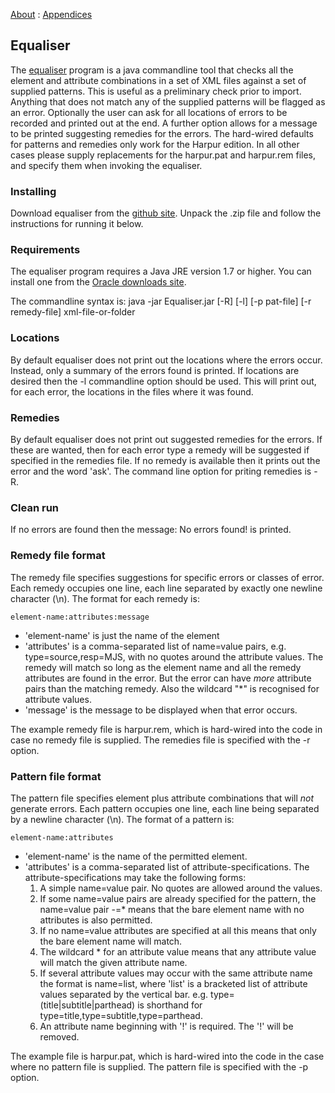 [About](1) : [Appendices](9)
## Equaliser
The [equaliser](https://github.com/Ecdosis/Equaliser) program is a java commandline tool that checks all the element and attribute combinations in a set of XML files against a set of supplied patterns. This is useful as a preliminary check prior to import. Anything that does not match any of the supplied patterns will be flagged as an error. Optionally the user can ask for all locations of errors to be recorded and printed out at the end. A further option allows for a message to be printed suggesting remedies for the errors. The hard-wired defaults for patterns and remedies only work for the Harpur edition. In all other cases please supply replacements for the harpur.pat and harpur.rem files, and specify them when invoking the equaliser.

### Installing
Download equaliser from the [github site](https://github.com/Ecdosis/Equaliser). Unpack the .zip file and follow the instructions for running it below.

### Requirements
The equaliser program requires a Java JRE version 1.7 or higher. You can install one from the [Oracle downloads site](http://www.oracle.com/technetwork/java/javase/downloads/jre7-downloads-1880261.html).

The commandline syntax is:
    java -jar Equaliser.jar [-R] [-l] [-p pat-file] [-r remedy-file] xml-file-or-folder

### Locations
By default equaliser does not print out the locations where the errors occur. Instead, only a summary of the errors found is printed. If locations are desired then the -l commandline option should be used. This will print out, for each error, the locations in the files where it was found.

### Remedies
By default equaliser does not print out suggested remedies for the errors. If these are wanted, then for each error type a remedy will be suggested if specified in the remedies file. If no remedy is available then it prints out the error and the word 'ask'. The command line option for priting remedies is -R.

### Clean run
If no errors are found then the message:
    No errors found! 
is printed.

### Remedy file format
The remedy file specifies suggestions for specific errors or classes of error. Each remedy occupies one line, each line separated by exactly one newline character (\n). The format for each remedy is:

    element-name:attributes:message

* 'element-name' is just the name of the element
* 'attributes' is a comma-separated list of name=value pairs, e.g. type=source,resp=MJS, with no quotes around the attribute values. The remedy will match so long as the element name and all the remedy attributes are found in the error. But the error can have *more* attribute pairs than the matching remedy. Also the wildcard "*" is recognised for attribute values.
* 'message' is the message to be displayed when that error occurs. 

The example remedy file is harpur.rem, which is hard-wired into the code in case no remedy file is supplied. The remedies file is specified with the -r option.

### Pattern file format
The pattern file specifies element plus attribute combinations that will *not* generate errors. Each pattern occupies one line, each line being separated by a newline character (\n). The format of a pattern is:

    element-name:attributes

* 'element-name' is the name of the permitted element. 
* 'attributes' is a comma-separated list of attribute-specifications. The attribute-specifications may take the following forms:
    1. A simple name=value pair. No quotes are allowed around the values. 
    2. If some name=value pairs are already specified for the pattern, the name=value pair -=* means that the bare element name with no attributes is also permitted. 
    3. If no name=value attributes are specified at all this means that only the bare element name will match. 
    4. The wildcard * for an attribute value means that any attribute value will match the given attribute name. 
    5. If several attribute values may occur with the same attribute name the format is name=list, where 'list' is a bracketed list of attribute values separated by the vertical bar. e.g. type=(title|subtitle|parthead) is shorthand for type=title,type=subtitle,type=parthead.
    6. An attribute name beginning with '!' is required. The '!' will be removed.

The example file is harpur.pat, which is hard-wired into the code in the case where no pattern file is supplied. The pattern file is specified with the -p option.
